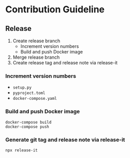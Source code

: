 # Contribution Guideline

## Release

1. Create release branch
   - Increment version numbers
   - Build and push Docker image
2. Merge release branch
3. Create release tag and release note via release-it

### Increment version numbers

- `setup.py`
- `pyproject.toml`
- `docker-compose.yaml`

### Build and push Docker image

```shell
docker-compose build
docker-compose push
```

### Generate git tag and release note via release-it

```shell
npx release-it
```
